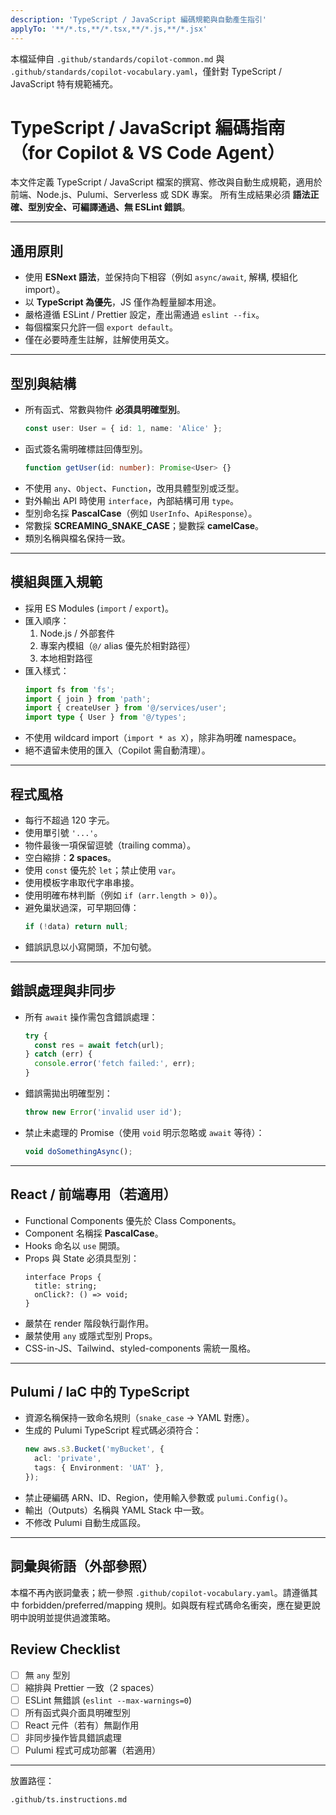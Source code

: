 ```yaml
---
description: 'TypeScript / JavaScript 編碼規範與自動產生指引'
applyTo: '**/*.ts,**/*.tsx,**/*.js,**/*.jsx'
---
```


本檔延伸自 `.github/standards/copilot-common.md` 與 `.github/standards/copilot-vocabulary.yaml`，僅針對 TypeScript / JavaScript 特有規範補充。

# TypeScript / JavaScript 編碼指南（for Copilot & VS Code Agent）

本文件定義 TypeScript / JavaScript 檔案的撰寫、修改與自動生成規範，適用於前端、Node.js、Pulumi、Serverless 或 SDK 專案。
所有生成結果必須 **語法正確、型別安全、可編譯通過、無 ESLint 錯誤**。

---

## 通用原則

- 使用 **ESNext 語法**，並保持向下相容（例如 `async/await`, 解構, 模組化 import）。
- 以 **TypeScript 為優先**，JS 僅作為輕量腳本用途。
- 嚴格遵循 ESLint / Prettier 設定，產出需通過 `eslint --fix`。
- 每個檔案只允許一個 `export default`。
- 僅在必要時產生註解，註解使用英文。

---

## 型別與結構

- 所有函式、常數與物件 **必須具明確型別**。
  ```ts
  const user: User = { id: 1, name: 'Alice' };
  ```
- 函式簽名需明確標註回傳型別。
  ```ts
  function getUser(id: number): Promise<User> {}
  ```
- 不使用 `any`、`Object`、`Function`，改用具體型別或泛型。
- 對外輸出 API 時使用 `interface`，內部結構可用 `type`。
- 型別命名採 **PascalCase**（例如 `UserInfo`、`ApiResponse`）。
- 常數採 **SCREAMING_SNAKE_CASE**；變數採 **camelCase**。
- 類別名稱與檔名保持一致。

---

## 模組與匯入規範

- 採用 ES Modules (`import` / `export`)。
- 匯入順序：
  1. Node.js / 外部套件
  2. 專案內模組（`@/` alias 優先於相對路徑）
  3. 本地相對路徑
- 匯入樣式：
  ```ts
  import fs from 'fs';
  import { join } from 'path';
  import { createUser } from '@/services/user';
  import type { User } from '@/types';
  ```
- 不使用 wildcard import（`import * as X`），除非為明確 namespace。
- 絕不遺留未使用的匯入（Copilot 需自動清理）。

---

## 程式風格

- 每行不超過 120 字元。
- 使用單引號 `'...'`。
- 物件最後一項保留逗號（trailing comma）。
- 空白縮排：**2 spaces**。
- 使用 `const` 優先於 `let`；禁止使用 `var`。
- 使用模板字串取代字串串接。
- 使用明確布林判斷（例如 `if (arr.length > 0)`）。
- 避免巢狀過深，可早期回傳：
  ```ts
  if (!data) return null;
  ```
- 錯誤訊息以小寫開頭，不加句號。

---

## 錯誤處理與非同步

- 所有 `await` 操作需包含錯誤處理：
  ```ts
  try {
    const res = await fetch(url);
  } catch (err) {
    console.error('fetch failed:', err);
  }
  ```
- 錯誤需拋出明確型別：
  ```ts
  throw new Error('invalid user id');
  ```
- 禁止未處理的 Promise（使用 `void` 明示忽略或 `await` 等待）：
  ```ts
  void doSomethingAsync();
  ```

---

## React / 前端專用（若適用）

- Functional Components 優先於 Class Components。
- Component 名稱採 **PascalCase**。
- Hooks 命名以 `use` 開頭。
- Props 與 State 必須具型別：
  ```tsx
  interface Props {
    title: string;
    onClick?: () => void;
  }
  ```
- 嚴禁在 render 階段執行副作用。
- 嚴禁使用 `any` 或隱式型別 Props。
- CSS-in-JS、Tailwind、styled-components 需統一風格。

---

## Pulumi / IaC 中的 TypeScript

- 資源名稱保持一致命名規則（`snake_case` → YAML 對應）。
- 生成的 Pulumi TypeScript 程式碼必須符合：
  ```ts
  new aws.s3.Bucket('myBucket', {
    acl: 'private',
    tags: { Environment: 'UAT' },
  });
  ```
- 禁止硬編碼 ARN、ID、Region，使用輸入參數或 `pulumi.Config()`。
- 輸出（Outputs）名稱與 YAML Stack 中一致。
- 不修改 Pulumi 自動生成區段。

---

## 詞彙與術語（外部參照）

本檔不再內嵌詞彙表；統一參照 `.github/copilot-vocabulary.yaml`。請遵循其中 forbidden/preferred/mapping 規則。如與既有程式碼命名衝突，應在變更說明中說明並提供過渡策略。

## Review Checklist

- [ ] 無 `any` 型別
- [ ] 縮排與 Prettier 一致（2 spaces）
- [ ] ESLint 無錯誤 (`eslint --max-warnings=0`)
- [ ] 所有函式與介面具明確型別
- [ ] React 元件（若有）無副作用
- [ ] 非同步操作皆具錯誤處理
- [ ] Pulumi 程式可成功部署（若適用）

---

放置路徑：
```
.github/ts.instructions.md
```
